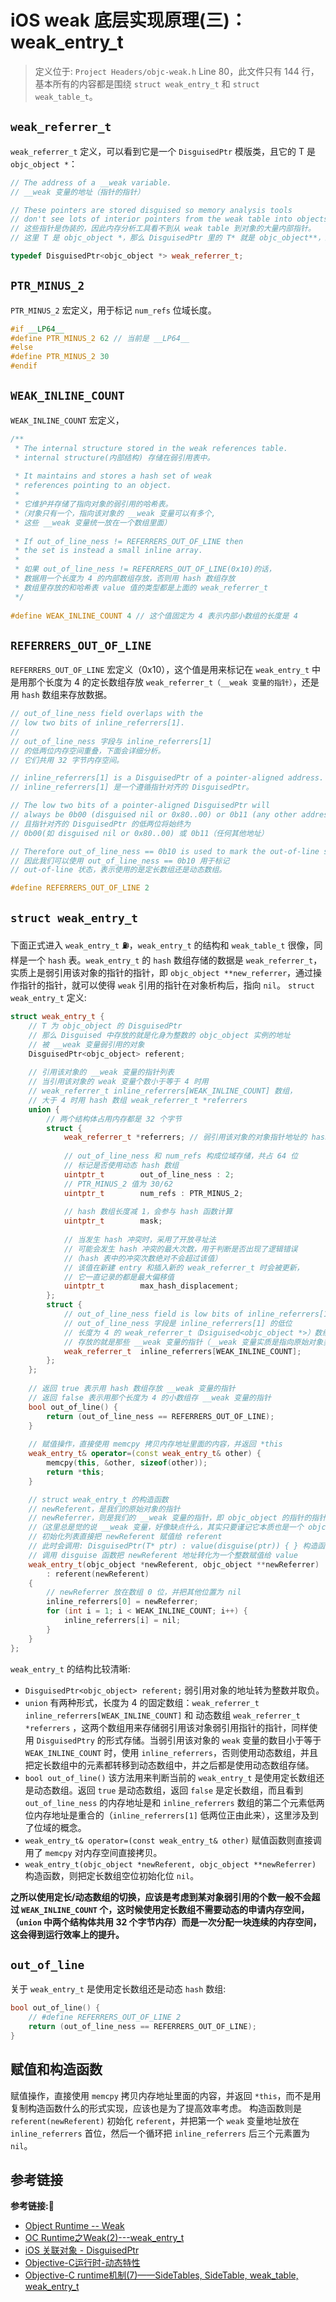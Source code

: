 # iOS weak 底层实现原理(三)：weak_entry_t

> 定义位于: `Project Headers/objc-weak.h` Line 80，此文件只有 144 行，基本所有的内容都是围绕 `struct weak_entry_t` 和 `struct weak_table_t`。

## `weak_referrer_t`
`weak_referrer_t` 定义，可以看到它是一个 `DisguisedPtr` 模版类，且它的 T 是 `objc_object *`：
```c++
// The address of a __weak variable.
// __weak 变量的地址（指针的指针）

// These pointers are stored disguised so memory analysis tools 
// don't see lots of interior pointers from the weak table into objects.
// 这些指针是伪装的，因此内存分析工具看不到从 weak table 到对象的大量内部指针。
// 这里 T 是 objc_object *，那么 DisguisedPtr 里的 T* 就是 objc_object**，即为指针的指针

typedef DisguisedPtr<objc_object *> weak_referrer_t;
```

## `PTR_MINUS_2`
`PTR_MINUS_2` 宏定义，用于标记 `num_refs` 位域长度。
```c++
#if __LP64__
#define PTR_MINUS_2 62 // 当前是 __LP64__
#else
#define PTR_MINUS_2 30
#endif
```

## `WEAK_INLINE_COUNT`
`WEAK_INLINE_COUNT` 宏定义，
```c++
/**
 * The internal structure stored in the weak references table. 
 * internal structure(内部结构) 存储在弱引用表中。
 
 * It maintains and stores a hash set of weak
 * references pointing to an object.
 *
 * 它维护并存储了指向对象的弱引用的哈希表。
 *（对象只有一个，指向该对象的 __weak 变量可以有多个, 
 * 这些 __weak 变量统一放在一个数组里面）
 
 * If out_of_line_ness != REFERRERS_OUT_OF_LINE then
 * the set is instead a small inline array.
 *
 * 如果 out_of_line_ness != REFERRERS_OUT_OF_LINE(0x10)的话，
 * 数据用一个长度为 4 的内部数组存放，否则用 hash 数组存放 
 * 数组里存放的和哈希表 value 值的类型都是上面的 weak_referrer_t 
 */
 
#define WEAK_INLINE_COUNT 4 // 这个值固定为 4 表示内部小数组的长度是 4
```

## `REFERRERS_OUT_OF_LINE`
`REFERRERS_OUT_OF_LINE` 宏定义（0x10），这个值是用来标记在 `weak_entry_t` 中是用那个长度为 4 的定长数组存放 `weak_referrer_t（__weak 变量的指针）`，还是用 `hash` 数组来存放数据。
```c++
// out_of_line_ness field overlaps with the
// low two bits of inline_referrers[1].
// 
// out_of_line_ness 字段与 inline_referrers[1] 
// 的低两位内存空间重叠，下面会详细分析。
// 它们共用 32 字节内存空间。

// inline_referrers[1] is a DisguisedPtr of a pointer-aligned address.
// inline_referrers[1] 是一个遵循指针对齐的 DisguisedPtr。

// The low two bits of a pointer-aligned DisguisedPtr will
// always be 0b00 (disguised nil or 0x80..00) or 0b11 (any other address).
// 且指针对齐的 DisguisedPtr 的低两位将始终为
// 0b00(如 disguised nil or 0x80..00) 或 0b11（任何其他地址）

// Therefore out_of_line_ness == 0b10 is used to mark the out-of-line state.
// 因此我们可以使用 out_of_line_ness == 0b10 用于标记
// out-of-line 状态，表示使用的是定长数组还是动态数组。

#define REFERRERS_OUT_OF_LINE 2 
```

## `struct weak_entry_t`
下面正式进入 `weak_entry_t` ⛽️，`weak_entry_t` 的结构和 `weak_table_t` 很像，同样是一个 `hash` 表。`weak_entry_t` 的 `hash` 数组存储的数据是 `weak_referrer_t`，实质上是弱引用该对象的指针的指针，即 `objc_object **new_referrer`，通过操作指针的指针，就可以使得 `weak` 引用的指针在对象析构后，指向 `nil`。
`struct weak_entry_t` 定义:
```c++
struct weak_entry_t {
    // T 为 objc_object 的 DisguisedPtr
    // 那么 Disguised 中存放的就是化身为整数的 objc_object 实例的地址
    // 被 __weak 变量弱引用的对象
    DisguisedPtr<objc_object> referent;
    
    // 引用该对象的 __weak 变量的指针列表
    // 当引用该对象的 weak 变量个数小于等于 4 时用
    // weak_referrer_t inline_referrers[WEAK_INLINE_COUNT] 数组，
    // 大于 4 时用 hash 数组 weak_referrer_t *referrers
    union {
        // 两个结构体占用内存都是 32 个字节
        struct {
            weak_referrer_t *referrers; // 弱引用该对象的对象指针地址的 hash 数组
            
            // out_of_line_ness 和 num_refs 构成位域存储，共占 64 位
            // 标记是否使用动态 hash 数组
            uintptr_t        out_of_line_ness : 2;
            // PTR_MINUS_2 值为 30/62
            uintptr_t        num_refs : PTR_MINUS_2;
            
            // hash 数组长度减 1，会参与 hash 函数计算
            uintptr_t        mask;
            
            // 当发生 hash 冲突时，采用了开放寻址法
            // 可能会发生 hash 冲突的最大次数，用于判断是否出现了逻辑错误
            //（hash 表中的冲突次数绝对不会超过该值）
            // 该值在新建 entry 和插入新的 weak_referrer_t 时会被更新，
            // 它一直记录的都是最大偏移值
            uintptr_t        max_hash_displacement;
        };
        struct {
            // out_of_line_ness field is low bits of inline_referrers[1]
            // out_of_line_ness 字段是 inline_referrers[1] 的低位
            // 长度为 4 的 weak_referrer_t（Dsiguised<objc_object *>）数组
            // 存放的就是那些 __weak 变量的指针（__weak 变量实质是指向原始对象类型的指针）
            weak_referrer_t  inline_referrers[WEAK_INLINE_COUNT];
        };
    };
    
    // 返回 true 表示用 hash 数组存放 __weak 变量的指针
    // 返回 false 表示用那个长度为 4 的小数组存 __weak 变量的指针
    bool out_of_line() {
        return (out_of_line_ness == REFERRERS_OUT_OF_LINE);
    }
    
    // 赋值操作，直接使用 memcpy 拷贝内存地址里面的内容，并返回 *this
    weak_entry_t& operator=(const weak_entry_t& other) {
        memcpy(this, &other, sizeof(other));
        return *this;
    }

    // struct weak_entry_t 的构造函数
    // newReferent，是我们的原始对象的指针
    // newReferrer，则是我们的 __weak 变量的指针，即 objc_object 的指针的指针
    //（这里总是觉的说 __weak 变量，好像缺点什么，其实只要谨记它本质也是一个 objc_object 指针就好了）
    // 初始化列表直接把 newReferent 赋值给 referent
    // 此时会调用: DisguisedPtr(T* ptr) : value(disguise(ptr)) { } 构造函数
    // 调用 disguise 函数把 newReferent 地址转化为一个整数赋值给 value
    weak_entry_t(objc_object *newReferent, objc_object **newReferrer)
        : referent(newReferent)
    {
        // newReferrer 放在数组 0 位，并把其他位置为 nil
        inline_referrers[0] = newReferrer;
        for (int i = 1; i < WEAK_INLINE_COUNT; i++) {
            inline_referrers[i] = nil;
        }
    }
};
```
`weak_entry_t` 的结构比较清晰:
+ `DisguisedPtr<objc_object> referent;` 弱引用对象的地址转为整数并取负。
+ `union` 有两种形式，长度为 4 的固定数组：`weak_referrer_t  inline_referrers[WEAK_INLINE_COUNT]` 和 动态数组 `weak_referrer_t *referrers` ，这两个数组用来存储弱引用该对象弱引用指针的指针，同样使用 `DisguisedPtry` 的形式存储。当弱引用该对象的 `weak` 变量的数目小于等于 `WEAK_INLINE_COUNT` 时，使用 `inline_referrers`，否则使用动态数组，并且把定长数组中的元素都转移到动态数组中，并之后都是使用动态数组存储。
+ `bool out_of_line()` 该方法用来判断当前的 `weak_entry_t` 是使用定长数组还是动态数组。返回 `true` 是动态数组，返回 `false` 是定长数组，而且看到 `out_of_line_ness` 的内存地址是和 `inline_referrers` 数组的第二个元素低两位内存地址是重合的（`inline_referrers[1]` 低两位正由此来），这里涉及到了位域的概念。
+ `weak_entry_t& operator=(const weak_entry_t& other)` 赋值函数则直接调用了 `memcpy` 对内存空间直接拷贝。
+ `weak_entry_t(objc_object *newReferent, objc_object **newReferrer)` 构造函数，则把定长数组空位初始化位 `nil`。

**之所以使用定长/动态数组的切换，应该是考虑到某对象弱引用的个数一般不会超过 `WEAK_INLINE_COUNT` 个，这时候使用定长数组不需要动态的申请内存空间，（`union` 中两个结构体共用 32  个字节内存）而是一次分配一块连续的内存空间，这会得到运行效率上的提升。**

## `out_of_line`
关于 `weak_entry_t` 是使用定长数组还是动态 `hash` 数组:
```c++
bool out_of_line() {
    // #define REFERRERS_OUT_OF_LINE 2
    return (out_of_line_ness == REFERRERS_OUT_OF_LINE);
}
```

## 赋值和构造函数
赋值操作，直接使用 `memcpy` 拷贝内存地址里面的内容，并返回 `*this`，而不是用复制构造函数什么的形式实现，应该也是为了提高效率考虑。
构造函数则是 `referent(newReferent)` 初始化 `referent`，并把第一个 `weak` 变量地址放在`inline_referrers` 首位，然后一个循环把 `inline_referrers` 后三个元素置为 `nil`。

## 参考链接
**参考链接:🔗**
+ [Object Runtime -- Weak](https://cloud.tencent.com/developer/article/1408976)
+ [OC Runtime之Weak(2)---weak_entry_t](https://www.jianshu.com/p/045294e1f062)
+ [iOS 关联对象 - DisguisedPtr](https://www.jianshu.com/p/cce56659791b)
+ [Objective-C运行时-动态特性](https://zhuanlan.zhihu.com/p/59624358)
+ [Objective-C runtime机制(7)——SideTables, SideTable, weak_table, weak_entry_t](https://blog.csdn.net/u013378438/article/details/82790332)
